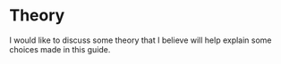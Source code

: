 # Theory
I would like to discuss some theory that I believe will help explain some choices made in this guide.